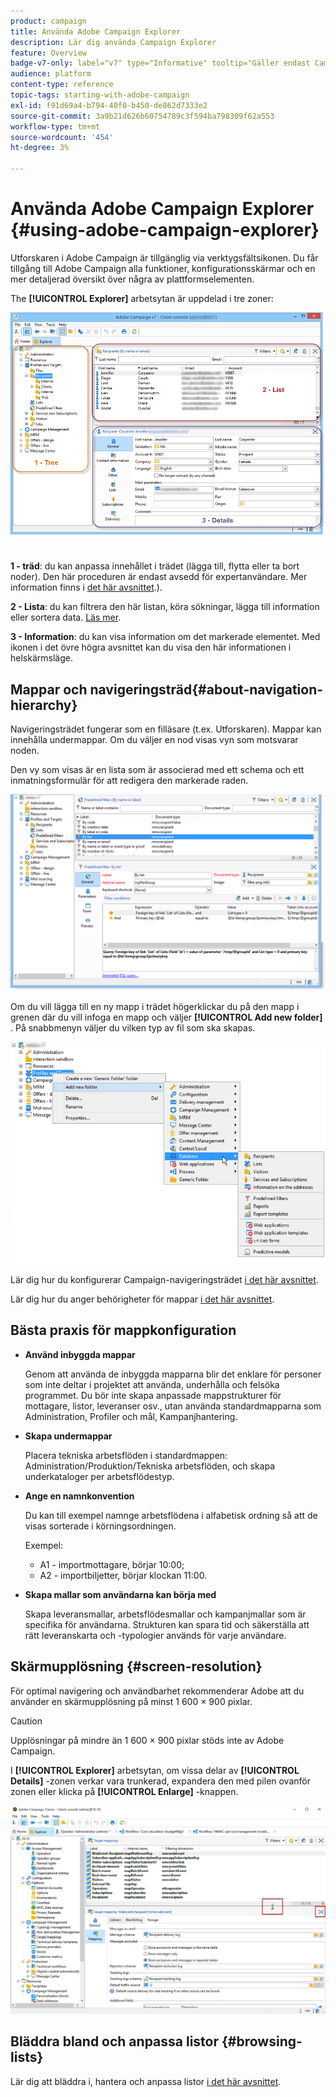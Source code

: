 ```yaml
---
product: campaign
title: Använda Adobe Campaign Explorer
description: Lär dig använda Campaign Explorer
feature: Overview
badge-v7-only: label="v7" type="Informative" tooltip="Gäller endast Campaign Classic v7"
audience: platform
content-type: reference
topic-tags: starting-with-adobe-campaign
exl-id: f91d69a4-b794-40f0-b450-de862d7333e2
source-git-commit: 3a9b21d626b60754789c3f594ba798309f62a553
workflow-type: tm+mt
source-wordcount: '454'
ht-degree: 3%

---
```


# Använda Adobe Campaign Explorer {#using-adobe-campaign-explorer}



Utforskaren i Adobe Campaign är tillgänglig via verktygsfältsikonen. Du får tillgång till Adobe Campaign alla funktioner, konfigurationsskärmar och en mer detaljerad översikt över några av plattformselementen.

The **[!UICONTROL Explorer]** arbetsytan är uppdelad i tre zoner:

![](assets/s_ncs_user_navigation.png)

**1 - träd**: du kan anpassa innehållet i trädet (lägga till, flytta eller ta bort noder). Den här proceduren är endast avsedd för expertanvändare. Mer information finns i  [det här avsnittet](#about-navigation-hierarchy).).

**2 - Lista**: du kan filtrera den här listan, köra sökningar, lägga till information eller sortera data. [Läs mer](adobe-campaign-ui-lists.md).

**3 - Information**: du kan visa information om det markerade elementet. Med ikonen i det övre högra avsnittet kan du visa den här informationen i helskärmsläge.

## Mappar och navigeringsträd{#about-navigation-hierarchy}

Navigeringsträdet fungerar som en filläsare (t.ex. Utforskaren). Mappar kan innehålla undermappar. Om du väljer en nod visas vyn som motsvarar noden.

Den vy som visas är en lista som är associerad med ett schema och ett inmatningsformulär för att redigera den markerade raden.

![](assets/d_ncs_integration_navigation.png)

Om du vill lägga till en ny mapp i trädet högerklickar du på den mapp i grenen där du vill infoga en mapp och väljer **[!UICONTROL Add new folder]** . På snabbmenyn väljer du vilken typ av fil som ska skapas.

![](assets/d_ncs_integration_navigation_create.png)

Lär dig hur du konfigurerar Campaign-navigeringsträdet [i det här avsnittet](../../configuration/using/configuration.md).

Lär dig hur du anger behörigheter för mappar [i det här avsnittet](access-management-folders.md).

## Bästa praxis för mappkonfiguration

* **Använd inbyggda mappar**

  Genom att använda de inbyggda mapparna blir det enklare för personer som inte deltar i projektet att använda, underhålla och felsöka programmet. Du bör inte skapa anpassade mappstrukturer för mottagare, listor, leveranser osv., utan använda standardmapparna som Administration, Profiler och mål, Kampanjhantering.

* **Skapa undermappar**

  Placera tekniska arbetsflöden i standardmappen: Administration/Produktion/Tekniska arbetsflöden, och skapa underkataloger per arbetsflödestyp.

* **Ange en namnkonvention**

  Du kan till exempel namnge arbetsflödena i alfabetisk ordning så att de visas sorterade i körningsordningen.

  Exempel:

   * A1 - importmottagare, börjar 10:00;
   * A2 - importbiljetter, börjar klockan 11:00.

* **Skapa mallar som användarna kan börja med**

  Skapa leveransmallar, arbetsflödesmallar och kampanjmallar som är specifika för användarna. Strukturen kan spara tid och säkerställa att rätt leveranskarta och -typologier används för varje användare.

## Skärmupplösning {#screen-resolution}

För optimal navigering och användbarhet rekommenderar Adobe att du använder en skärmupplösning på minst 1 600 × 900 pixlar.

>[!CAUTION]
>
>Upplösningar på mindre än 1 600 × 900 pixlar stöds inte av Adobe Campaign.

I **[!UICONTROL Explorer]** arbetsytan, om vissa delar av **[!UICONTROL Details]** -zonen verkar vara trunkerad, expandera den med pilen ovanför zonen eller klicka på **[!UICONTROL Enlarge]** -knappen.

![](assets/s_ncs_user_resolution.png)

## Bläddra bland och anpassa listor {#browsing-lists}

Lär dig att bläddra i, hantera och anpassa listor [i det här avsnittet](adobe-campaign-ui-lists.md).
